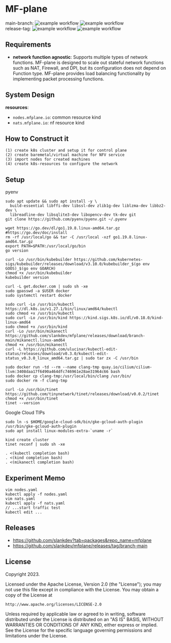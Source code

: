 # MF-plane

main-branch:
![example workflow](https://github.com/slankdev/mfplane/actions/workflows/binary_branch.yaml/badge.svg)
![example workflow](https://github.com/slankdev/mfplane/actions/workflows/image_branch.yaml/badge.svg)<br/>
release-tag:
![example workflow](https://github.com/slankdev/mfplane/actions/workflows/binary_release.yaml/badge.svg)
![example workflow](https://github.com/slankdev/mfplane/actions/workflows/image_release.yaml/badge.svg)<br/>



## Requirements

- **network function agnostic**: Supports multiple types of network functions.
  MF-plane is designed to scale out stateful network functions such as NAT,
  Firewall, and DPI, but its configuration does not depend on Function type.
  MF-plane provides load balancing functionality by implementing packet
  processing functions.

## System Design

**resources**:<br/>
- `nodes.mfplane.io`: common resource kind
- `nats.mfplane.io`: nf resource kind

## How to Construct it
```
(1) create k8s cluster and setup it for control plane
(2) create baremetal/virtual machine for NFV service
(3) import nodes for created machines
(4) create k8s-resources to configure the network
```

## Setup

pyenv

```
sudo apt update && sudo apt install -y \
  build-essential libffi-dev libssl-dev zlib1g-dev liblzma-dev libbz2-dev \
  libreadline-dev libsqlite3-dev libopencv-dev tk-dev git
git clone https://github.com/pyenv/pyenv.git ~/.pyenv
```

```
wget https://go.dev/dl/go1.19.8.linux-amd64.tar.gz #https://go.dev/doc/install
rm -rf /usr/local/go && tar -C /usr/local -xzf go1.19.8.linux-amd64.tar.gz
export PATH=$PATH:/usr/local/go/bin
go version
```

```
curl -Lo /usr/bin/kubebuilder https://github.com/kubernetes-sigs/kubebuilder/releases/download/v3.10.0/kubebuilder_$(go env GOOS)_$(go env GOARCH)
chmod +x /usr/bin/kubebuilder
kubebuilder version
```

```
curl -L get.docker.com | sudo sh -xe
sudo gpasswd -a $USER docker
sudo systemctl restart docker
```

```
sudo curl -Lo /usr/bin/kubectl https://dl.k8s.io/v1.27.1/bin/linux/amd64/kubectl
sudo chmod +x /usr/bin/kubectl
sudo curl -Lo /usr/bin/kind https://kind.sigs.k8s.io/dl/v0.18.0/kind-linux-amd64
sudo chmod +x /usr/bin/kind
curl -Lo /usr/bin/mikanectl https://github.com/slankdev/mfplane/releases/download/branch-main/mikanectl.linux-amd64
chmod +x /usr/bin/mikanectl
curl -L https://github.com/ulucinar/kubectl-edit-status/releases/download/v0.3.0/kubectl-edit-status_v0.3.0_linux_amd64.tar.gz | sudo tar zx -C /usr/bin
```

```
sudo docker run -td --rm --name clang-tmp quay.io/cilium/cilium-llvm:3408daa17f6490a464dfc746961e28ae31964c66 bash
sudo docker cp clang-tmp:/usr/local/bin/clang /usr/bin/
sudo docker rm -f clang-tmp
```

```
curl -Lo /usr/bin/tinet https://github.com/tinynetwork/tinet/releases/download/v0.0.2/tinet
chmod +x /usr/bin/tinet
tinet --version
```

Google Cloud TIPs
```
sudo ln -s $HOME/google-cloud-sdk/bin/gke-gcloud-auth-plugin /usr/bin/gke-gcloud-auth-plugin
sudo apt install linux-modules-extra-`uname -r`
```

```
kind create cluster
tinet reconf | sudo sh -xe
```

```
. <(kubectl completion bash)
. <(kind completion bash)
. <(mikanectl completion bash)
```

## Experiment Memo

```
vim nodes.yaml
kubectl apply -f nodes.yaml
vim nats.yaml
kubectl apply -f nats.yaml
// ...start traffic test
kubectl edit ...
```

## Releases

- https://github.com/slankdev?tab=packages&repo_name=mfplane
- https://github.com/slankdev/mfplane/releases/tag/branch-main

## License

Copyright 2023.

Licensed under the Apache License, Version 2.0 (the "License");
you may not use this file except in compliance with the License.
You may obtain a copy of the License at

    http://www.apache.org/licenses/LICENSE-2.0

Unless required by applicable law or agreed to in writing, software
distributed under the License is distributed on an "AS IS" BASIS,
WITHOUT WARRANTIES OR CONDITIONS OF ANY KIND, either express or implied.
See the License for the specific language governing permissions and
limitations under the License.
